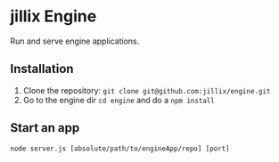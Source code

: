 # jillix Engine

Run and serve engine applications.

## Installation
1. Clone the repository: `git clone git@github.com:jillix/engine.git`
2. Go to the engine dir `cd engine` and do a `npm install`

## Start an app
`node server.js [absolute/path/to/engineApp/repo] [port]`
